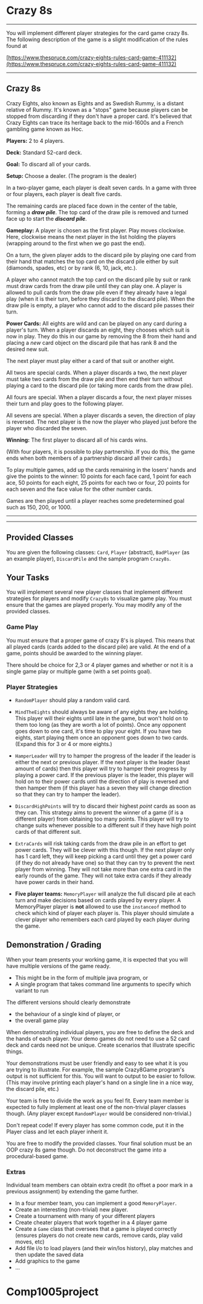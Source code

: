 # Crazy 8s
---


You will implement different player strategies for the card game crazy 8s. The following description of the game is a slight modification of the rules found at 

[https://www.thespruce.com/crazy-eights-rules-card-game-411132](https://www.thespruce.com/crazy-eights-rules-card-game-411132)


---

## Crazy 8s
Crazy Eights, also known as Eights and as Swedish Rummy, is a distant relative of Rummy. It's known as a "stops" game because players can be stopped from discarding if they don't have a proper card. It's believed that Crazy Eights can trace its heritage back to the mid-1600s and a French gambling game known as Hoc.

__Players:__  2 to 4 players.

__Deck:__ Standard 52-card deck.

__Goal:__ To discard all of your cards.

__Setup:__ Choose a dealer. (The program is the dealer)


In a two-player game, each player is dealt seven cards. In a game with three or four players, each player is dealt five cards.

The remaining cards are placed face down in the center of the table, forming a __*draw pile*__. The top card of the draw pile is removed and turned face up to start the __*discard pile*__.

__Gameplay:__ A player is chosen as the first player. Play moves  clockwise. Here, clockwise means the next player in the list holding the players (wrapping around to the first when we go past the end).

On a turn, the given player adds to the discard pile by playing one card from their hand that matches the top card on the discard pile either by suit (diamonds, spades, etc) or by rank (6, 10, jack, etc.).

A player who cannot match the top card on the discard pile by suit or rank must draw cards from the draw pile until they can play one. A player is allowed to pull cards from the draw pile even if they already have a legal play (when it is their turn, before they discard to the discard pile). When the draw pile is empty, a player who cannot add to the discard pile passes their turn.

__Power Cards:__ All eights are wild and can be played on any card during a player's turn. When a player discards an eight, they chooses which suit is now in play. They do this in our game by removing the 8 from their hand and placing a _new_ card object on the discard pile that has rank 8 and the desired new suit.

The next player must play either a card of that suit or another eight.

All twos are special cards. When a player discards a two, the next player must take two cards from the draw pile and then end their turn without playing a card to the discard pile (or taking more cards from the draw pile).

All fours are special. When a player discards a four, the next player misses their turn and play goes to the following player.

All sevens are special. When a player discards a seven, the direction of play is reversed. The next player is the now the player who played just before the player who discarded the seven.


__Winning:__ The first player to discard all of his cards wins.

(With four players, it is possible to play partnership. If you do this, the game ends when both members of a partnership discard all their cards.)

To play multiple games, add up the cards remaining in the losers' hands and give the points to the winner: 10 points for each face card, 1 point for each ace, 50 points for each eight, 25 points for each two or four, 20 points for each seven and the face value for the other number cards.


Games are then played until a player reaches some predetermined goal such as 150, 200, or 1000.

---
---

## Provided Classes

You are given the following classes: `Card`, `Player` (abstract), `BadPlayer` (as an example player), `DiscardPile` and the sample program `Crazy8s`.

## Your Tasks

You will implement several new player classes that implement different strategies for players and modify `Crazy8s` to visualize game play. You must ensure that the games are played properly. You may modify any of the provided classes.

### Game Play

You must ensure that a proper game of crazy 8's is played. This means that all played cards (cards added to the discard pile) are valid. At the end of a game, points should be awarded to the winning player.

There should be choice for 2,3 or 4 player games and whether or not it is a single game play or multiple game (with a set points goal).

### Player Strategies

- `RandomPlayer` should play a random valid card. 


- `MindTheEights` should always be aware of any eights they are holding. This player will their eights until late in the game, but won't hold on to them too long (as they are worth a lot of points). Once any opponent goes down to one card, it's time to play your eight. If you have two eights, start playing them once an opponent goes down to two cards. (Expand this for 3 or 4 or more eights.)


- `HamperLeader` will try to hamper the progress of the leader if the leader is either the next or previous player.  If the next player is the leader (least amount of cards) then this player will try to hamper their progress by playing a power card. If the previous player is the leader, this player will hold on to their power cards until the direction of play is reversed and then hamper them (if this player has a seven they will change direction so that they can try to hamper the leader).

- `DiscardHighPoints` will try to discard their highest _point_ cards as soon as they can. This strategy aims to prevent the winner of a game (if is a different player) from obtaining too many points. This player will try to change suits whenever possible to a different suit if they have high point cards of that different suit. 

- `ExtraCards` will risk taking cards from the draw pile in an effort to get power cards. They will be clever with this though. If the next player only has 1 card left, they will keep picking a card until they get a power card (if they do not already have one) so that they can try to prevent the next player from winning. They will not take more than one extra card in the early rounds of the game. They will not take extra cards if they already have power cards in their hand.

- __Five player teams:__ `MemoryPlayer` will analyze the full discard pile at each turn and make decisions based on cards played by every player. A MemoryPlayer player is __not__ allowed to use the `instanceof` method to check which kind of player each player is. This player should simulate a clever player who remembers each card played by each player during the game.  

## Demonstration / Grading

When your team presents your working game, it is expected that you will have multiple versions of the game ready.

- This might be in the form of multiple java program, or
- A single program that takes command line arguments to specify which variant to run

The different versions should clearly demonstrate
- the behaviour of a single kind of player, or 
- the overall game play

When demonstrating individual players, you are free to define the deck and the hands of each player. Your demo games do not need to use a 52 card deck and cards need not be unique. Create scenarios that illustrate specific things. 

Your demonstrations must be user friendly and easy to see what it is you are trying to illustrate. For example, the sample Crazy8Game program's output is not sufficient for this. You will want to output to be easier to follow. (This may involve printing each player's hand on a single line in a nice way, the discard pile, etc.)

Your team is free to divide the work as you feel fit. Every team member is expected to fully implement at least one of the non-trivial player classes though. (Any player except `RandomPlayer` would be considered non-trivial.)

Don't repeat code! If every player has some common code, put it in the Player class and let each player inherit it.

You are free to modify the provided classes. Your final solution must be an OOP crazy 8s game though. Do not deconstruct the game into a procedural-based game. 


### Extras   


Individual team members can obtain extra credit (to offset a poor mark in a previous assignment) by extending the game further.

- In a four member team, you can implement a good `MemoryPlayer`.
- Create an interesting (non-trivial) new player.
- Create a tournament with many of your different players
- Create cheater players that work together in a 4 player game
- Create a `Game` class that oversees that a game is played correctly (ensures players do not create new cards, remove cards, play valid moves, etc)
- Add file i/o to load players (and their win/los history), play matches and then update the saved data
- Add graphics to the game
- ...

# Comp1005project
